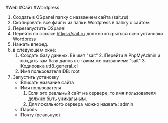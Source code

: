 #Web #Сайт #Wordpress

1. Создать в OSpanel папку с названием сайта (sait.ru)
2. Скопировать все файлы из папки Wordpress в папку с сайтом
3. Перезапустить OSpanel
4. Перейти по ссылке https://sait.ru должно открыться окно установки Wordpress
5. Нажать вперед.
6. в следующем окне:
	1. Создать базу данных. Её имя "sait"
		2. Перейти в PhpMyAdmin и создать там базу данных с таким же названием: "sait"
		3. Кодировка utf8_general_ci
	2. Имя пользователя DB: root
7. Запустить установку
	- Вписать название сайта
	- Имя пользователя
		1. Если это реальный сайт на сервере, то имя пользователя должно быть уникальным.
		2. Для локального сервера можно назвать: admin
	- Пароль
	- Почту (реальную)